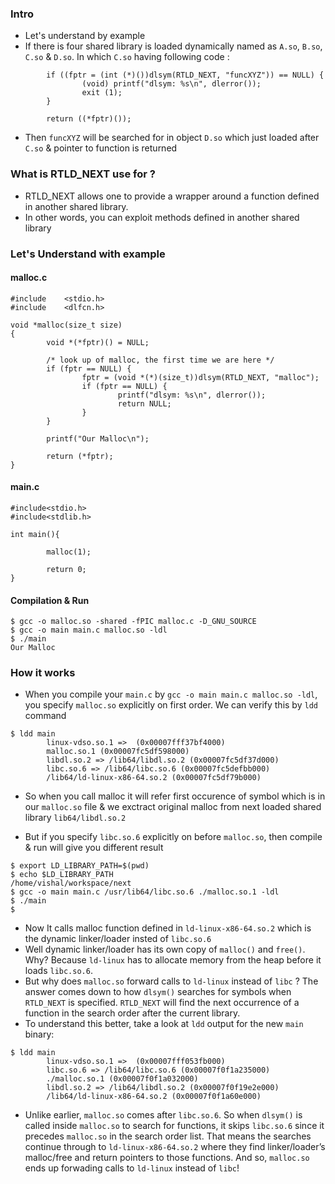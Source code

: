 ### Intro

- Let's understand by example
- If there is four shared library is loaded dynamically named as `A.so`, `B.so`, `C.so` & `D.so`. In which `C.so` having following code :
```
        if ((fptr = (int (*)())dlsym(RTLD_NEXT, "funcXYZ")) == NULL) {
                (void) printf("dlsym: %s\n", dlerror());
                exit (1);
        }
        
        return ((*fptr)());
```
- Then `funcXYZ` will be searched for in object `D.so` which just loaded after `C.so` & pointer to function is returned

### What is RTLD_NEXT use for ?

- RTLD_NEXT allows one to provide a wrapper around a function defined in another shared library.
- In other words, you can exploit methods defined in another shared library

### Let's Understand with example

#### malloc.c

```
#include    <stdio.h>
#include    <dlfcn.h>

void *malloc(size_t size)
{
        void *(*fptr)() = NULL;

        /* look up of malloc, the first time we are here */
        if (fptr == NULL) {
                fptr = (void *(*)(size_t))dlsym(RTLD_NEXT, "malloc");
                if (fptr == NULL) {
                        printf("dlsym: %s\n", dlerror());
                        return NULL;
                }
        }

        printf("Our Malloc\n");

        return (*fptr);
}
```

#### main.c

```
#include<stdio.h>
#include<stdlib.h>

int main(){

        malloc(1);

        return 0;
}
```

#### Compilation & Run
```
$ gcc -o malloc.so -shared -fPIC malloc.c -D_GNU_SOURCE
$ gcc -o main main.c malloc.so -ldl
$ ./main
Our Malloc
```

### How it works
- When you compile your `main.c` by `gcc -o main main.c malloc.so -ldl`, you specify `malloc.so` explicitly on first order. We can verify this by `ldd` command
```
$ ldd main
        linux-vdso.so.1 =>  (0x00007fff37bf4000)
        malloc.so.1 (0x00007fc5df598000)
        libdl.so.2 => /lib64/libdl.so.2 (0x00007fc5df37d000)
        libc.so.6 => /lib64/libc.so.6 (0x00007fc5defbb000)
        /lib64/ld-linux-x86-64.so.2 (0x00007fc5df79b000)
```
- So when you call malloc it will refer first occurence of symbol which is in our `malloc.so` file & we exctract original malloc from next loaded shared library `lib64/libdl.so.2`

- But if you specify `libc.so.6` explicitly on before `malloc.so`, then compile & run will give you different result
```
$ export LD_LIBRARY_PATH=$(pwd)
$ echo $LD_LIBRARY_PATH
/home/vishal/workspace/next
$ gcc -o main main.c /usr/lib64/libc.so.6 ./malloc.so.1 -ldl
$ ./main
$

```
- Now It calls malloc function defined in `ld-linux-x86-64.so.2`  which is the dynamic linker/loader insted of `libc.so.6`
- Well dynamic linker/loader has its own copy of `malloc()` and `free()`. Why? Because `ld-linux` has to allocate memory from the heap before it loads `libc.so.6`. 
- But why does `malloc.so` forward calls to `ld-linux` instead of `libc` ? The answer comes down to how `dlsym()` searches for symbols when `RTLD_NEXT` is specified. `RTLD_NEXT` will find the next occurrence of a function in the search order after the current library. 
- To understand this better, take a look at `ldd` output for the new `main` binary:
```
$ ldd main
        linux-vdso.so.1 =>  (0x00007fff053fb000)
        libc.so.6 => /lib64/libc.so.6 (0x00007f0f1a235000)
        ./malloc.so.1 (0x00007f0f1a032000)
        libdl.so.2 => /lib64/libdl.so.2 (0x00007f0f19e2e000)
        /lib64/ld-linux-x86-64.so.2 (0x00007f0f1a60e000)
```
- Unlike earlier, `malloc.so` comes after `libc.so.6`. So when `dlsym()` is called inside `malloc.so` to search for functions, it skips `libc.so.6` since it precedes `malloc.so` in the search order list. That means the searches continue through to `ld-linux-x86-64.so.2` where they find linker/loader’s malloc/free and return pointers to those functions. And so, `malloc.so` ends up forwading calls to `ld-linux` instead of `libc`!




